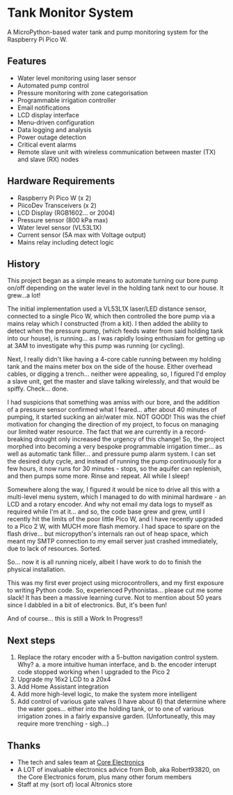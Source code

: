 # Tank Monitor System
A MicroPython-based water tank and pump monitoring system for the Raspberry Pi Pico W.

## Features
- Water level monitoring using laser sensor
- Automated pump control
- Pressure monitoring with zone categorisation
- Programmable irrigation controller
- Email notifications
- LCD display interface 
- Menu-driven configuration
- Data logging and analysis
- Power outage detection
- Critical event alarms
- Remote slave unit with wireless communication between master (TX) and slave (RX) nodes

## Hardware Requirements
- Raspberry Pi Pico W (x 2)
- PiicoDev Transceivers (x 2)
- LCD Display (RGB1602... or 2004)
- Pressure sensor (800 kPa max)
- Water level sensor (VL53L1X)
- Current sensor (5A max with Voltage output)
- Mains relay including detect logic

## History
This project began as a simple means to automate turning our bore pump on/off depending on the water level in the holding tank next to our house.  It grew...a lot!

The initial implementation used a VL53L1X laser/LED distance sensor, connected to a single Pico W, which then controlled the bore pump via a mains relay which I constructed (from a kit).  I then added the ability to detect when the pressure pump, (which feeds water from said holding tank into our house), is running... as I was rapidly losing enthusiam for getting up at 3AM to investigate why this pump was running (or cycling).

Next, I really didn't like having a 4-core cable running between my holding tank and the mains meter box on the side of the house.  Either overhead cables, or digging a trench... neither were appealing, so, I figured I'd employ a slave unit, get the master and slave talking wirelessly, and that would be spiffy.  Check... done.

I had suspicions that something was amiss with our bore, and the addition of a pressure sensor confirmed what I feared... after about 40 minutes of pumping, it started sucking an air/water mix.  NOT GOOD!  This was the chief motivation for changing the direction of my project, to focus on managing our limited water resource.  The fact that we are currently in a record-breaking drought only increased the urgency of this change!  So, the project morphed into becoming a very bespoke programmable irrigation timer... as well as automatic tank filler... and pressure pump alarm system.  I can set the desired duty cycle, and instead of running the pump continuously for a few hours, it now runs for 30 minutes - stops, so the aquifer can replenish, and then pumps some more. Rinse and repeat.  All while I sleep!

Somewhere along the way, I figured it would be nice to drive all this with a multi-level menu system, which I managed to do with minimal hardware - an LCD and a rotary encoder.  And why not email my data logs to myself as required while I'm at it... and so, the code base grew and grew, until I recently hit the limits of the poor little Pico W, and I have recently upgraded to a Pico 2 W, with MUCH more flash memory.  I had space to spare on the flash drive... but micropython's internals ran out of heap space, which meant my SMTP connection to my email server just crashed immediately, due to lack of resources.  Sorted.

So... now it is all running nicely, albeit I have work to do to finish the physical installation.

This was my first ever project using microcontrollers, and my first exposure to writing Python code.  So, experienced Pythonistas... please cut me some slack!  It has been a massive learning curve.  Not to mention about 50 years since I dabbled in a bit of electronics.  But, it's been fun!

And of course... this is still a Work In Progress!!

## Next steps
1. Replace the rotary encoder with a 5-button navigation control system. Why?
    a. a more intuitive human interface, and
    b. the encoder interupt code stopped working when I upgraded to the Pico 2
2. Upgrade my 16x2 LCD to a 20x4
3. Add Home Assistant integration
4. Add more high-level logic, to make the system more intelligent
5. Add control of various gate valves (I have about 6) that determine where the water goes... either into the holding tank, or to one of various irrigation zones in a fairly expansive garden. (Unfortuneatly, this may require more trenching -  sigh...)

## Thanks
- The tech and sales team at [Core Electronics](https://core-electronics.com.au/)
- A LOT of invaluable electronics advice from Bob, aka Robert93820, on the Core Electronics forum, plus many other forum members
- Staff at my (sort of) local Altronics store
